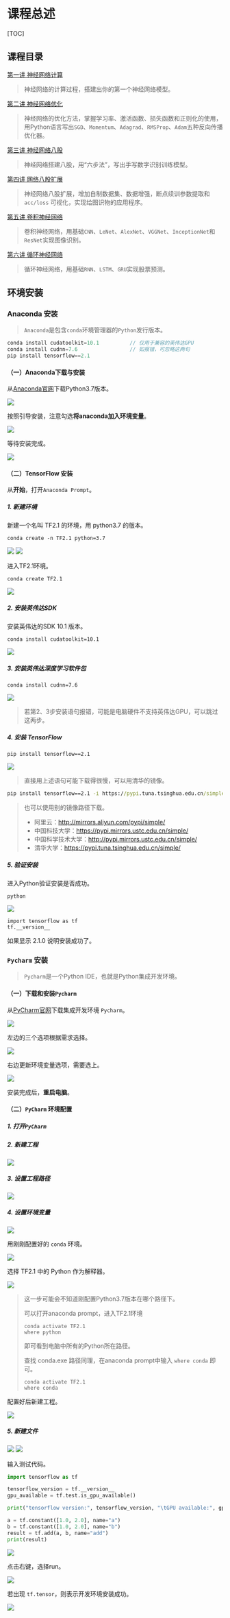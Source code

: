 # 课程总述

[TOC]

## 课程目录

[第一讲 神经网络计算](https://github.com/SLEEPYDOG77/TensorFlow-Notes/blob/develop/%E7%AC%AC%E4%B8%80%E8%AE%B2%20%E7%A5%9E%E7%BB%8F%E7%BD%91%E7%BB%9C%E8%AE%A1%E7%AE%97.md)

> 神经网络的计算过程，搭建出你的第一个神经网络模型。

[第二讲 神经网络优化](https://github.com/SLEEPYDOG77/TensorFlow-Notes/blob/develop/%E7%AC%AC%E4%BA%8C%E8%AE%B2%20%E7%A5%9E%E7%BB%8F%E7%BD%91%E7%BB%9C%E4%BC%98%E5%8C%96.md)

> 神经网络的优化方法，掌握学习率、激活函数、损失函数和正则化的使用，用Python语言写出`SGD`、`Momentum`、`Adagrad`、`RMSProp`、`Adam`五种反向传播优化器。

[第三讲 神经网络八股](https://github.com/SLEEPYDOG77/TensorFlow-Notes/blob/develop/%E7%AC%AC%E4%B8%89%E8%AE%B2%20%E7%A5%9E%E7%BB%8F%E7%BD%91%E7%BB%9C%E5%85%AB%E8%82%A1.md)

> 神经网络搭建八股，用“六步法”，写出手写数字识别训练模型。

[第四讲 网络八股扩展](https://github.com/SLEEPYDOG77/TensorFlow-Notes/blob/develop/%E7%AC%AC%E5%9B%9B%E8%AE%B2%20%E7%BD%91%E7%BB%9C%E5%85%AB%E8%82%A1%E6%89%A9%E5%B1%95.md)

> 神经网络八股扩展，增加自制数据集、数据增强，断点续训参数提取和 `acc/loss` 可视化，实现给图识物的应用程序。

[第五讲 卷积神经网络](https://github.com/SLEEPYDOG77/TensorFlow-Notes/blob/develop/%E7%AC%AC%E4%BA%94%E8%AE%B2%20%E5%8D%B7%E7%A7%AF%E7%A5%9E%E7%BB%8F%E7%BD%91%E7%BB%9C.md)

> 卷积神经网络，用基础`CNN`、`LeNet`、`AlexNet`、`VGGNet`、`InceptionNet`和`ResNet`实现图像识别。

[第六讲 循环神经网络](https://github.com/SLEEPYDOG77/TensorFlow-Notes/blob/develop/%E7%AC%AC%E5%85%AD%E8%AE%B2%20%E5%BE%AA%E7%8E%AF%E7%A5%9E%E7%BB%8F%E7%BD%91%E7%BB%9C.md)

> 循环神经网络，用基础`RNN`、`LSTM`、`GRU`实现股票预测。



## 环境安装

### Anaconda 安装

> `Anaconda`是包含`conda`环境管理器的`Python`发行版本。

```c
conda install cudatoolkit=10.1			// 仅用于兼容的英伟达GPU
conda install cudnn=7.6					// 如报错，可忽略这两句
pip install tensorflow==2.1
```

#### （一）Anaconda下载与安装

从[Anaconda官网](www.anaconda.com)下载Python3.7版本。

<img src="assets/0-1.jpg" />

按照引导安装，注意勾选**将anaconda加入环境变量**。

<img src="assets/0-2.jpg" />

等待安装完成。

<img src="assets/0-3.jpg" />



#### （二）TensorFlow 安装

从**开始**，打开`Anaconda Prompt`。

##### 1. 新建环境

新建一个名叫 TF2.1 的环境，用 python3.7 的版本。

```
conda create -n TF2.1 python=3.7
```

<img src="assets/0-4.jpg" />

<img src="assets/0-5.jpg" />

进入TF2.1环境。

```
conda create TF2.1
```

<img src="assets/0-6.jpg" />



##### 2. 安装英伟达SDK

安装英伟达的SDK 10.1 版本。

```
conda install cudatoolkit=10.1
```

<img src="assets/0-7.jpg" />



##### 3. 安装英伟达深度学习软件包

```
conda install cudnn=7.6
```

<img src="assets/0-8.jpg" />

> 若第2、3步安装语句报错，可能是电脑硬件不支持英伟达GPU，可以跳过这两步。



##### 4. 安装 TensorFlow

```
pip install tensorflow==2.1
```

<img src="assets/0-9.jpg" />

> 直接用上述语句可能下载得很慢，可以用清华的镜像。

```cmd
pip install tensorflow==2.1 -i https://pypi.tuna.tsinghua.edu.cn/simple/
```

> 也可以使用别的镜像路径下载。
>
> - 阿里云：http://mirrors.aliyun.com/pypi/simple/
> - 中国科技大学：https://pypi.mirrors.ustc.edu.cn/simple/
> - 中国科学技术大学：http://pypi.mirrors.ustc.edu.cn/simple/
> - 清华大学：https://pypi.tuna.tsinghua.edu.cn/simple/



##### 5. 验证安装

进入Python验证安装是否成功。

```
python
```

<img src="assets/0-10.jpg" />

```
import tensorflow as tf
tf.__version__
```

如果显示 2.1.0 说明安装成功了。



### `Pycharm` 安装

> `Pycharm`是一个Python IDE，也就是Python集成开发环境。

#### （一）下载和安装`Pycharm`

从[PyCharm官网](http://www.jetbrains.com/pycharm/download/#section=windows)下载集成开发环境 `Pycharm`。

<img src="assets/0-11.jpg" />

左边的三个选项根据需求选择。

<img src="assets/0-12.jpg" />

右边更新环境变量选项，需要选上。

<img src="assets/0-13.jpg" />

安装完成后，**重启电脑**。



#### （二）`PyCharm` 环境配置

##### 1. 打开`PyCharm`

##### 2. 新建工程

<img src="assets/0-14.jpg" />



##### 3. 设置工程路径

<img src="assets/0-15.jpg" />

##### 4. 设置环境变量

<img src="assets/0-16.jpg" />

用刚刚配置好的 `conda` 环境。

<img src="assets/0-17.jpg" />

选择 TF2.1 中的 Python 作为解释器。

<img src="assets/0-18.jpg" />

> 这一步可能会不知道刚配置Python3.7版本在哪个路径下。
>
> 可以打开anaconda prompt，进入TF2.1环境
>
> ```
> conda activate TF2.1
> where python
> ```
>
> 即可看到电脑中所有的Python所在路径。
>
> 查找 conda.exe 路径同理，在anaconda prompt中输入 `where conda` 即可。
>
> ```
> conda activate TF2.1
> where conda
> ```

配置好后新建工程。

<img src="assets/0-19.jpg" />

##### 5. 新建文件

<img src="assets/0-20.jpg" />

<img src="assets/0-21.jpg" />

输入测试代码。

```python
import tensorflow as tf

tensorflow_version = tf.__version__
gpu_available = tf.test.is_gpu_available()

print("tensorflow version:", tensorflow_version, "\tGPU available:", gpu_available)

a = tf.constant([1.0, 2.0], name="a")
b = tf.constant([1.0, 2.0], name="b")
result = tf.add(a, b, name="add")
print(result)
```

<img src="assets/0-22.jpg" />

点击右键，选择run。

<img src="assets/0-23.jpg" />

若出现 `tf.tensor`，则表示开发环境安装成功。

<img src="assets/0-24.jpg" />


